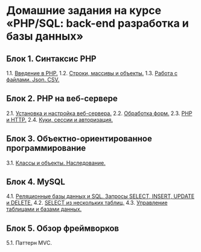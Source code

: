 # Домашние задания на курсе «PHP/SQL: back-end разработка и базы данных»
## Блок 1. Синтаксис PHP
1.1. [Введение в PHP.](./intro)
1.2. [Строки, массивы и объекты.](./string-array/)
1.3. [Работа с файлами. Json. CSV.](./files/)
## Блок 2. PHP на веб-сервере
2.1. [Установка и настройка веб-сервера.](https://github.com/netology-code/php-homeworks/tree/master/server)
2.2. [Обработка форм.](https://github.com/netology-code/php-homeworks/tree/master/forms)
2.3. [PHP и HTTP.](https://github.com/netology-code/php-homeworks/tree/master/http)
2.4. [Куки, сессии и авторизация.](https://github.com/netology-code/php-homeworks/tree/master/session)
## Блок 3. Объектно-ориентированное программирование
3.1. [Классы и объекты. Наследование.](https://github.com/netology-code/php-homeworks/tree/master/class)
## Блок 4. MySQL
4.1. [Реляционные базы данных и SQL. Запросы SELECT, INSERT, UPDATE и DELETE.](https://github.com/netology-code/php-homeworks/tree/master/sql)
4.2. [SELECT из нескольких таблиц.](https://github.com/netology-code/php-homeworks/tree/master/join)
4.3. [Управление таблицами и базами данных.](https://github.com/netology-code/php-homeworks/tree/master/manage)
## Блок 5. Обзор фреймворков
5.1. Паттерн MVC.
